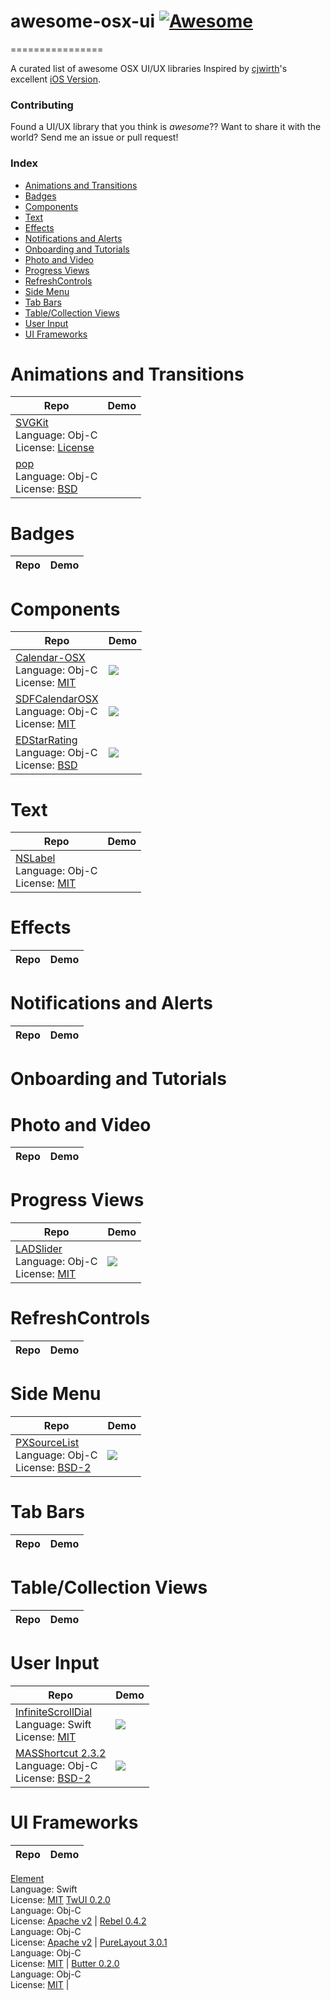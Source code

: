 # awesome-osx-ui  [![Awesome](https://cdn.rawgit.com/sindresorhus/awesome/d7305f38d29fed78fa85652e3a63e154dd8e8829/media/badge.svg)](https://github.com/sindresorhus/awesome)
================

A curated list of awesome OSX UI/UX libraries
Inspired by [cjwirth]'s excellent [iOS Version].

### Contributing

Found a UI/UX library that you think is _awesome_?? Want to share it with the world? Send me an issue or pull request!

### Index
* [Animations and Transitions](#animations-and-transitions)
* [Badges](#badges)
* [Components](#components)
* [Text](#text)
* [Effects](#effects)
* [Notifications and Alerts](#notifications-and-alerts)
* [Onboarding and Tutorials](#onboarding-and-tutorials)
* [Photo and Video](#photo-and-video)
* [Progress Views](#progress-views)
* [RefreshControls](#refreshcontrols)
* [Side Menu](#side-menu)
* [Tab Bars](#tab-bars)
* [Table/Collection Views](#tablecollection-views)
* [User Input](#user-input)
* [UI Frameworks](#ui-frameworks)

Animations and Transitions
==========================
Repo | Demo
--- | ---
[SVGKit](https://github.com/MaddTheSane/SVGKit) <br> Language: Obj-C <br> License: [License](https://github.com/MaddTheSane/SVGKit/blob/master/LICENSE) | 
[pop](https://github.com/facebook/pop) <br> Language: Obj-C <br> License: [BSD][BSD-2] | 


Badges
======
Repo | Demo
--- | ---


Components
==========
Repo | Demo
--- | ---
[Calendar-OSX](https://github.com/gyetvan-andras/Calendar-OSX) <br> Language: Obj-C <br> License: [MIT][MIT] | <img src="/assets/Calendar-OSX.png">
[SDFCalendarOSX](https://github.com/shaydesdsgn/SDFCalendarOSX) <br> Language: Obj-C <br> License: [MIT][MIT] | <img src="/assets/SDFCalendarOSX.png">
[EDStarRating](https://github.com/erndev/EDStarRating) <br> Language: Obj-C <br> License: [BSD][BSD-2] | <img src="/assets/EDStarRating.png">

Text
====
Repo | Demo
--- | ---
[NSLabel](https://github.com/lhecker/NSLabel) <br> Language: Obj-C <br> License: [MIT][MIT] | 


Effects
=======
Repo | Demo
--- | ---


Notifications and Alerts
========================
Repo | Demo
--- | ---


Onboarding and Tutorials
========================


Photo and Video
===============
Repo | Demo
--- | ---


Progress Views
==============
Repo | Demo
--- | ---
[LADSlider](https://github.com/Doshipak/LADSlider) <br> Language: Obj-C <br> License: [MIT][MIT] | <img src="/assets/LADSlider.png">


RefreshControls
===============
Repo | Demo
--- | ---


Side Menu
=========
Repo | Demo
--- | ---
[PXSourceList](https://github.com/Perspx/PXSourceList) <br> Language: Obj-C <br> License: [BSD-2][BSD-2] | <img src="/assets/PXSourceList.png">


Tab Bars
========
Repo | Demo
--- | ---


Table/Collection Views
======================
Repo | Demo
--- | ---


User Input
==========
Repo | Demo
--- | ---
[InfiniteScrollDial](https://github.com/konhondros/InfiniteScrollDialExample) <br> Language: Swift <br> License: [MIT][MIT] | <img src="/assets/InfiniteScrollDial.png">
[MASShortcut 2.3.2](https://github.com/shpakovski/MASShortcut) <br> Language: Obj-C <br> License: [BSD-2][BSD-2] | <img src="/assets/MASShortcut.png">

UI Frameworks
=============
Repo | Demo
--- | ---
[Element](https://github.com/eonist/Element) <br> Language: Swift <br> License: [MIT][MIT]
[TwUI 0.2.0](https://github.com/twitter/twui) <br> Language: Obj-C <br> License: [Apache v2][Apache v2] |
[Rebel 0.4.2](https://github.com/github/Rebel) <br> Language: Obj-C <br> License: [Apache v2][Apache v2] |
[PureLayout 3.0.1](https://github.com/PureLayout/PureLayout) <br> Language: Obj-C <br> License: [MIT][MIT] |
[Butter 0.2.0](https://github.com/ButterKit/Butter) <br> Language: Obj-C <br> License: [MIT][MIT] |


[harryworld]: https://github.com/harryworld
[cjwirth]: https://github.com/cjwirth
[iOS Version]: https://github.com/cjwirth/awesome-ios-ui
[MIT]: http://opensource.org/licenses/MIT
[Apache v2]: https://www.apache.org/licenses/LICENSE-2.0
[BSD-2]: http://opensource.org/licenses/BSD-2-Clause
[BSD-3]: http://opensource.org/licenses/BSD-3-Clause
